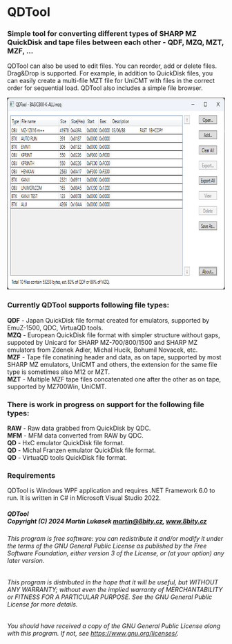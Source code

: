 # QDTool

### Simple tool for converting different types of SHARP MZ QuickDisk and tape files between each other - QDF, MZQ, MZT, MZF, ...
QDTool can also be used to edit files. You can reorder, add or delete files. Drag&Drop is supported. For example, in addition to QuickDisk files, you can easily create a multi-file MZT file for UniCMT with files in the correct order for sequential load. QDTool also includes a simple file browser.

<img width="786" height="443" src="https://github.com/mlukasek/QDTool/blob/c911edfe775f9a6410da1737b589abbe53808668/images/QDTool_scr_2024-02-25.png">

### Currently QDTool supports following file types:
**QDF** - Japan QuickDisk file format created for emulators, supported by EmuZ-1500, QDC, VirtuaQD tools.  
**MZQ** - European QuickDisk file format with simpler structure without gaps, suppoted by Unicard for SHARP MZ-700/800/1500 and SHARP MZ emulators from Zdenek Adler, Michal Hucik, Bohumil Novacek, etc.  
**MZF** - Tape file conatining header and data, as on tape, supported by most SHARP MZ emulators, UniCMT and others, the extension for the same file type is sometimes also M12 or MZT.  
**MZT** - Multiple MZF tape files concatenated one after the other as on tape, supported by MZ700Win, UniCMT.  

### There is work in progress on support for the following file types:
**RAW** - Raw data grabbed from QuickDisk by QDC.  
**MFM** - MFM data converted from RAW by QDC.  
**QD** - HxC emulator QuickDisk file format.  
**QD** - Michal Franzen emulator QuickDisk file format.  
**QD** - VirtuaQD tools QuickDisk file format.  

### Requirements
QDTool is Windows WPF application and requires .NET Framework 6.0 to run. It is written in C# in Microsoft Visual Studio 2022.


##### QDTool<br/>Copyright (C) 2024 Martin Lukasek <martin@8bity.cz>, www.8bity.cz  
###### This program is free software: you can redistribute it and/or modify it under the terms of the GNU General Public License as published by the Free Software Foundation, either version 3 of the License, or (at your option) any later version.
###### This program is distributed in the hope that it will be useful, but WITHOUT ANY WARRANTY; without even the implied warranty of MERCHANTABILITY or FITNESS FOR A PARTICULAR PURPOSE.  See the GNU General Public License for more details.
###### You should have received a copy of the GNU General Public License along with this program. If not, see <https://www.gnu.org/licenses/>.
